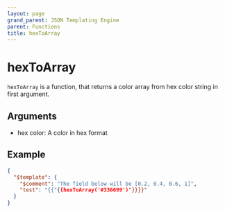 ```yaml
---
layout: page
grand_parent: JSON Templating Engine
parent: Functions
title: hexToArray
---
```


# hexToArray

`hexToArray` is a function, that returns a color array from hex color string in first argument.

## Arguments

 - hex color: A color in hex format

## Example

```json
{
  "$template": {
    "$comment": "The field below will be [0.2, 0.4, 0.6, 1]",
    "test": "{{"{{hexToArray('#336699')"}}}}"
  }
}
```